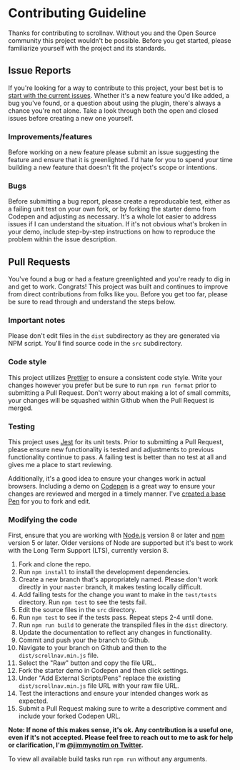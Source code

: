 # Contributing Guideline

Thanks for contributing to scrollnav. Without you and the Open Source community
this project wouldn't be possible. Before you get started, please familiarize
yourself with the project and its standards.

## Issue Reports

If you're looking for a way to contribute to this project, your best bet is
to [start with the current issues][1]. Whether it's a new feature you'd like
added, a bug you've found, or a question about using the plugin, there's always
a chance you're not alone. Take a look through both the open and closed issues
before creating a new one yourself.

### Improvements/features

Before working on a new feature please submit an issue suggesting the feature
and ensure that it is greenlighted. I'd hate for you to spend your time
building a new feature that doesn't fit the project's scope or intentions.

### Bugs

Before submitting a bug report, please create a reproducable test, either as a
failing unit test on your own fork, or by forking the starter demo from Codepen
and adjusting as necessary. It's a whole lot easier to address issues if I can
understand the situation. If it's not obvious what's broken in your demo,
include step-by-step instructions on how to reproduce the problem within the
issue description.

## Pull Requests

You've found a bug or had a feature greenlighted and you're ready to dig in and
get to work. Congrats! This project was built and continues to improve from
direct contributions from folks like you. Before you get too far, please be
sure to read through and understand the steps below.

### Important notes

Please don't edit files in the `dist` subdirectory as they are generated via
NPM script. You'll find source code in the `src` subdirectory.

### Code style

This project utilizes [Prettier][11] to ensure a consistent code style. Write
your changes however you prefer but be sure to run `npm run format` prior to
submitting a Pull Request. Don't worry about making a lot of small commits,
your changes will be squashed within Github when the Pull Request is merged.

### Testing

This project uses [Jest][12] for its unit tests. Prior to submitting a
Pull Request, please ensure new functionality is tested and adjustments to
previous functionality continue to pass. A failing test is better than no
test at all and gives me a place to start reviewing.

Additionally, it's a good idea to ensure your changes work in actual browsers.
Including a demo on [Codepen][13] is a great way to ensure your changes are
reviewed and merged in a timely manner. I've [created a base Pen][2] for you
to fork and edit.

### Modifying the code

First, ensure that you are working with [Node.js][14] version 8 or later and
[npm][15] version 5 or later. Older versions of Node are supported but it's
best to work with the Long Term Support (LTS), currently version 8.

1. Fork and clone the repo.
1. Run `npm install` to install the development dependencies.
1. Create a new branch that's appropriately named. Please don't work directly
   in your `master` branch, it makes testing locally difficult.
1. Add failing tests for the change you want to make in the `test/tests`
   directory. Run `npm test` to see the tests fail.
1. Edit the source files in the `src` directory.
1. Run `npm test` to see if the tests pass. Repeat steps 2-4 until done.
1. Run `npm run build` to generate the transpiled files in the `dist`
   directory.
1. Update the documentation to reflect any changes in functionality.
1. Commit and push your the branch to Github.
1. Navigate to your branch on Github and then to the
   `dist/scrollnav.min.js` file.
1. Select the "Raw" button and copy the file URL.
1. Fork the starter demo in Codepen and then click settings.
1. Under "Add External Scripts/Pens" replace the existing
   `dist/scrollnav.min.js` file URL with your raw file URL.
1. Test the interactions and ensure your intended changes work as expected.
1. Submit a Pull Request making sure to write a descriptive comment and
   include your forked Codepen URL.

**Note: If none of this makes sense, it's ok. Any contribution is a useful one,
even if it's not accepted. Please feel free to reach out to me to ask for help
or clarification, I'm [@jimmynotim on Twitter][21].**

To view all available build tasks run `npm run` without any arguments.

[1]: https://github.com/jimmynotjim/scrollnav/issues
[2]: https://codepen.io/jimmynotjim/pen/OZKeyd

[11]: https://prettier.io/
[12]: https://facebook.github.io/jest/
[13]: https://codepen.io/
[14]: http://nodejs.org/
[15]: http://npmjs.org/

[21]: https://twitter.com/jimmynotjim
